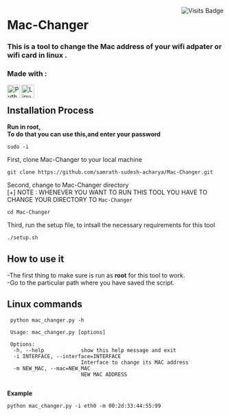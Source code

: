 <a href="https://badges.pufler.dev"><img align="right" alt="Visits Badge" src="https://badges.pufler.dev/visits/samrath-sudesh-acharya/Mac-Changer"></a>
# Mac-Changer 

### This is a tool to change the Mac address of your wifi adpater or wifi card in linux .<br/>
### Made with :

<img align="left" alt="Python | Python" width="30px" src="https://cdn.jsdelivr.net/npm/simple-icons@v3/icons/python.svg" />
<img align="left" alt="Linux | Linux" width="30px" src="https://cdn.jsdelivr.net/npm/simple-icons@v3/icons/linux.svg" /><br/>

## Installation Process
**Run in root,<br/>To do that you can use this,and enter your password**
```linux
sudo -i
```
First, clone Mac-Changer to your local machine
```linux
git clone https://github.com/samrath-sudesh-acharya/Mac-Changer.git
```
Second, change to Mac-Changer directory <br/> [+] NOTE : WHENEVER YOU WANT TO RUN THIS TOOL YOU HAVE TO CHANGE YOUR DIRECTORY TO `Mac-Changer`
```linux
cd Mac-Changer
```
Third, run the setup file, to intsall the necessary requirements for this tool
```linux
./setup.sh  
```
## How to use it 
-The first thing to make sure is run as **root** for this tool to work.<br/>
-Go to the particular path where you have saved the script.
## Linux commands
```linux
 python mac_changer.py -h                          
 
 Usage: mac_changer.py [options]

 Options:
  -h, --help            show this help message and exit
  -i INTERFACE, --interface=INTERFACE
                        Interface to change its MAC address
  -m NEW_MAC, --mac=NEW_MAC
                        NEW MAC ADDRESS
                                          
```
**Example**
```linux
python mac_changer.py -i eth0 -m 00:2d:33:44:55:99
```
